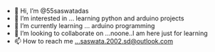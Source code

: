 - 👋 Hi, I’m @55saswatadas
- 👀 I’m interested in ... learning python and arduino projects
- 🌱 I’m currently learning ... arduino programming
- 💞️ I’m looking to collaborate on ...noone..I am here just for learning
- 📫 How to reach me ...saswata.2002.sd@outlook.com

<!---
55saswatadas/55saswatadas is a ✨ special ✨ repository because its `README.md` (this file) appears on your GitHub profile.
You can click the Preview link to take a look at your changes.
--->
